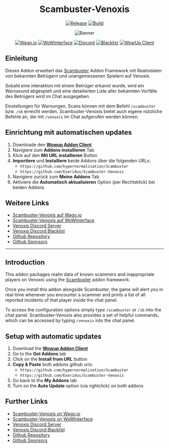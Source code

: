 <div align="center">

# Scambuster-Venoxis

[![Release](https://img.shields.io/github/v/release/Exoridus/Scambuster-Venoxis?style=for-the-badge&label=Release&logo=github&color=4c1)](https://github.com/Exoridus/Scambuster-Venoxis/releases/latest)
[![Build](https://img.shields.io/github/actions/workflow/status/Exoridus/Scambuster-Venoxis/package_and_release.yml?style=for-the-badge)](https://github.com/Exoridus/Scambuster-Venoxis/actions)

![Banner](https://repository-images.githubusercontent.com/606464603/aa7a516c-ae5c-4711-a5f8-fa1315156e73)

[![Wago.io](https://custom-icon-badges.demolab.com/badge/Wago.io-c2292f?style=for-the-badge&logo=wagoio-logo)](https://addons.wago.io/addons/scambuster-venoxis)
[![WoWInterface](https://custom-icon-badges.demolab.com/badge/WoWInterface-d65219?style=for-the-badge&logo=wow-logo)](https://www.wowinterface.com/downloads/info26613-Scambuster-Venoxis.html)
[![Discord](https://img.shields.io/badge/Discord-5865F2?style=for-the-badge&logo=discord&logoColor=fff)](https://discord.gg/NGtvvQYnmP)
[![Blacklist](https://img.shields.io/badge/Blacklist-34A853?style=for-the-badge&logo=googlesheets&logoColor=fff)](https://docs.google.com/spreadsheets/d/1IKAr8A4P0-LhkXqMxizvgYy1E2gph_00M_O0r3rDGkY/edit?usp=sharing)
[![WowUp Client](https://custom-icon-badges.demolab.com/badge/WowUp-50509d?style=for-the-badge&logo=wowup_logo&logoColor=fff)](https://wowup.io/)

</div>

## Einleitung

Dieses Addon erweitert das [Scambuster](https://github.com/hypernormalisation/Scambuster) Addon Framework mit Realmdaten von bekannten Betrügern und unangemessenen Spielern auf Venoxis.

Sobald eine interaktion mit einem Betrüger erkannt wurde, wird ein Warnsound abgespielt und eine detailierten Liste aller bekannten Vorfälle des Betrügers wird im Chat ausgegeben.

Einstellungen für Warnungen, Scans können mit dem Befehl `/scambuster` bzw. `/sb` erreicht werden. Scambuster-Venoxis bietet auch eigene nützliche Befehle an, die mit `/venoxis` im Chat aufgerufen werden können.

## Einrichtung mit automatischen updates

1. Downloade den **[Wowup Addon Client](https://wowup.io/)**
2. Navigiere zum **Addons installieren** Tab
3. Klick auf den **Mit URL installieren** Button
4. **Importiere** und **Installiere** beide Addons über die folgenden URLs:
   - `https://github.com/hypernormalisation/Scambuster`
   - `https://github.com/Exoridus/Scambuster-Venoxis`
5. Navigiere zurück zum **Meine Addons** Tab
6. Aktiviere die **Automatisch aktualisieren** Option (per Rechtsklick) bei beiden Addons 

## Weitere Links

- [Scambuster-Venoxis auf Wago.io](https://addons.wago.io/addons/scambuster-venoxis)
- [Scambuster-Venoxis auf WoWInterface](https://www.wowinterface.com/downloads/info26613-Scambuster-Venoxis.html)
- [Venoxis Discord Server](https://discord.gg/NGtvvQYnmP)
- [Venoxis Discord Blacklist](https://docs.google.com/spreadsheets/d/1IKAr8A4P0-LhkXqMxizvgYy1E2gph_00M_O0r3rDGkY/edit?usp=sharing)
- [Github Repository](https://github.com/Exoridus/Scambuster-Venoxis)
- [Github Sponsors](https://github.com/sponsors/Exoridus)

---

## Introduction

This addon packages realm data of known scammers and inappropriate players on Venoxis using the [Scambuster](https://github.com/hypernormalisation/Scambuster) addon framework.

Once you install this addon alongside Scambuster, the game will alert you in real-time whenever you encounter a scammer and prints a list of all reported incidents of that player inside the chat panel.

To access the configuration options simply type `/scambuster` or `/sb` into the chat panel. Scambuster-Venoxis also provides a set of helpful commands, which can be accessed by typing `/venoxis` into the chat panel.

## Setup with automatic updates

1. Download the **[Wowup Addon Client](https://wowup.io/)**
2. Go to the **Get Addons** tab
3. Click on the **Install from URL** button
4. **Copy & Paste** both addons github urls:
   - `https://github.com/hypernormalisation/Scambuster`
   - `https://github.com/Exoridus/Scambuster-Venoxis`
5. Go back to the **My Addons** tab
6. Turn on the **Auto Update** option (via rightclick) on both addons

## Further Links

- [Scambuster-Venoxis on Wago.io](https://addons.wago.io/addons/scambuster-venoxis)
- [Scambuster-Venoxis on WoWInterface](https://www.wowinterface.com/downloads/info26613-Scambuster-Venoxis.html)
- [Venoxis Discord Server](https://discord.gg/NGtvvQYnmP)
- [Venoxis Discord Blacklist](https://docs.google.com/spreadsheets/d/1IKAr8A4P0-LhkXqMxizvgYy1E2gph_00M_O0r3rDGkY/edit?usp=sharing)
- [Github Repository](https://github.com/Exoridus/Scambuster-Venoxis)
- [Github Sponsors](https://github.com/sponsors/Exoridus)